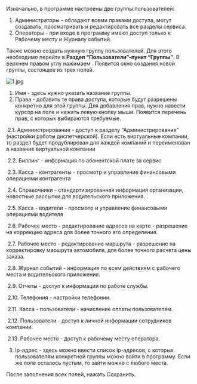 Изначально, в программе настроены две группы пользователей: 

1. Администраторы - обладают всеми правами доступа, могут создавать, просматривать и редактировать все разделы сервиса.
2. Операторы - при входе в программу имеют доступ только к Рабочему месту и Журналу событий.

Также можно создать нужную группу пользователей. Для этого необходимо перейти в **Раздел “Пользователи”-пункт “Группы”**. В верхнем правом углу нажимаем . Появится окно создания новой группы, состоящее из трех полей. 

![1.jpg](https://txcloud.atlassian.net/wiki/download/attachments/2883605/epBMxlj-r6xISxQQADkfMzuGXW3qGAgHsmHgmBaQ0VzKxLI4Vu6awiY2LxKsSKQc0qnsLM_NTrM50YZNeGDq7vxWyKiBNWYNl6G4Rq5l9JeY9AkwRd3obWznuQeM3wKU-iOODF7h?version=1&modificationDate=1597935305274&cacheVersion=1&api=v2)

1. Имя - здесь нужно указать название группы.
2. Права - добавить те права доступа, которые будут разрешены конкретно для этой группы. Для добавления прав, нужно навести курсор на поле и нажать левую кнопку мыши. Появится перечень прав, с которых выбираются требуемые.

 2.1. Администрирование - доступ к разделу “Администрирование” (настройки работы диспетчерской). Если есть виртуальные компании, то раздел будет продублирован для каждой компаний и переименован в название виртуальной компании

 2.2. Биллинг - информация по абонентской плате за сервис 

 2.3. Касса - контрагенты - просмотр и управление финансовыми операциями контрагента

 2.4. Справочники - стандартизированная информация организации, новостные рассылки для водительского приложения. . 

 2.5. Касса - водители - просмотр и управление финансовыми операциями водителя

 2.6. Рабочее место - редактирование адресов на карте - разрешение на коррекцию адреса для более точного его определения. 

 2.7. Рабочее место - редактирование маршрута - разрешение на корректировку маршрута автомобиля, для более точного расчета цены заказа. 

 2.8. Журнал событий - информация по всем действиям с рабочего места и водительского приложения. 

 2.9. Отчеты - доступ к информации по работе службы. 

 2.10. Телефония - настройки телефонии.

 2.11. Касса - пользователи - начисление оплаты пользователям. 

 2.12. Пользователи - доступ к личной информации сотрудников компании. 

 2.13. Рабочее место - доступ к рабочему месту оператора. 

3. Ip-адрес - здесь можно ввести список ip-адресов, с которых пользователям конкретной группы можно войти в программу. Если же поле осталось пустым, то зайти можно с любого места. 

После заполнения всех полей, нажать Сохранить.
